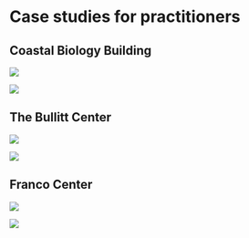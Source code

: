 # Case studies for practitioners

## Coastal Biology Building

![](<../.gitbook/assets/0 (18).png>)



![](<../.gitbook/assets/1 (30).png>)



## The Bullitt Center

![](<../.gitbook/assets/2 (9).png>)



![](<../.gitbook/assets/3 (5).png>)



## Franco Center

![](<../.gitbook/assets/4 (4).png>)



![](<../.gitbook/assets/5 (16).png>)
